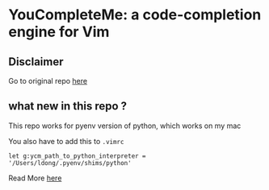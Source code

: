 YouCompleteMe: a code-completion engine for Vim
===============================================

## Disclaimer
Go to original repo [here](https://github.com/Valloric/YouCompleteMe)

## what new in this repo ?
This repo works for pyenv version of python, which works on my mac

You also have to add this to `.vimrc`

`let g:ycm_path_to_python_interpreter = '/Users/ldong/.pyenv/shims/python'`

Read More [here](https://gist.github.com/ldong/9a22fe008e896d574ade)
